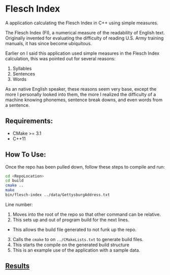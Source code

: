 # Flesch Index
A application calculating the Flesch Index in C++ using simple measures.

The Flesch Index (FI), a numerical measure of the readability of English text. Originally invented for evaluating the difficulty of reading U.S. Army training manuals, it has since become ubiquitous.

Earlier on I said this application used simple measures in the Flesch Index calculation, this was pointed out for several reasons:
1. Syllables
2. Sentences
3. Words

As an native English speaker, these reasons seem very base, except the more I personally looked into them, the more I realized the difficulty of a machine knowing phonemes, sentence break downs, and even words from a sentence.

## Requirements:
* CMake >= 3.1
* C++11

## How To Use:
Once the repo has been pulled down, follow these steps to compile and run:

```bash
cd <RepoLocation>
cd build
cmake ..
make
bin/flesch-index ../data/GettysburgAddress.txt
```
Line number:
1. Moves into the root of the repo so that other command can be relative.
2. This sets up and out of program build for the next lines.
  * This allows the build file generated to not funk up the repo.
3. Calls the `cmake` to on `../CMakeLists.txt` to generate build files.
4. This starts the compile on the generated build structure
5. This is an example use of the application with a sample data.


## [Results](results/RESULTS.md)
